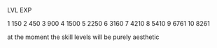 LVL	EXP

1	150
2	450
3	900
4	1500
5	2250
6	3160
7	4210
8	5410
9	6761
10	8261

at the moment the skill levels will be purely aesthetic